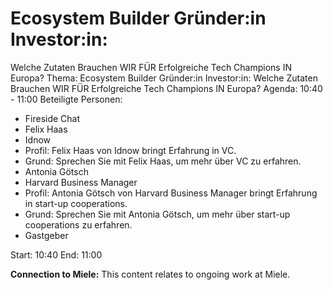 # Ecosystem Builder Gründer:in Investor:in:
Welche Zutaten Brauchen WIR FÜR Erfolgreiche Tech Champions IN Europa?
Thema: Ecosystem Builder Gründer:in Investor:in:
Welche Zutaten Brauchen WIR FÜR Erfolgreiche Tech Champions IN Europa?
Agenda: 10:40 - 11:00
Beteiligte Personen:
- Fireside Chat
- Felix Haas
- Idnow
- Profil: Felix Haas von Idnow bringt Erfahrung in VC.
- Grund: Sprechen Sie mit Felix Haas, um mehr über VC zu erfahren.
- Antonia Götsch
- Harvard Business Manager
- Profil: Antonia Götsch von Harvard Business Manager bringt Erfahrung in start-up cooperations.
- Grund: Sprechen Sie mit Antonia Götsch, um mehr über start-up cooperations zu erfahren.
- Gastgeber

Start: 10:40
End: 11:00

**Connection to Miele:** This content relates to ongoing work at Miele.
